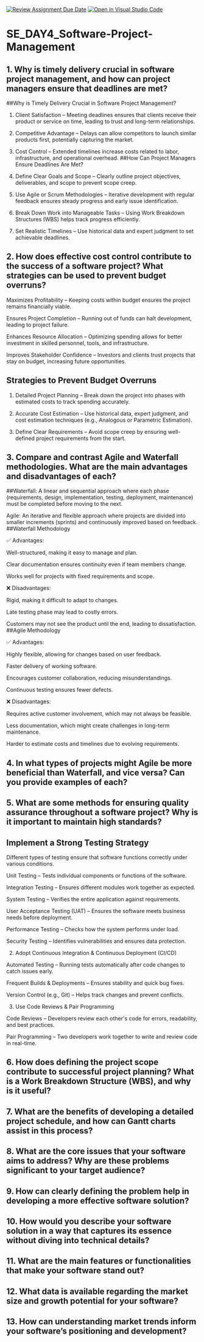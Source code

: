 [![Review Assignment Due Date](https://classroom.github.com/assets/deadline-readme-button-22041afd0340ce965d47ae6ef1cefeee28c7c493a6346c4f15d667ab976d596c.svg)](https://classroom.github.com/a/9pw6JKcu)
[![Open in Visual Studio Code](https://classroom.github.com/assets/open-in-vscode-2e0aaae1b6195c2367325f4f02e2d04e9abb55f0b24a779b69b11b9e10269abc.svg)](https://classroom.github.com/online_ide?assignment_repo_id=18561293&assignment_repo_type=AssignmentRepo)
# SE_DAY4_Software-Project-Management
## 1. Why is timely delivery crucial in software project management, and how can project managers ensure that deadlines are met?
##Why is Timely Delivery Crucial in Software Project Management?

1. Client Satisfaction – Meeting deadlines ensures that clients receive their product or service on time, leading to trust and long-term relationships.


2. Competitive Advantage – Delays can allow competitors to launch similar products first, potentially capturing the market.


3. Cost Control – Extended timelines increase costs related to labor, infrastructure, and operational overhead.
##How Can Project Managers Ensure Deadlines Are Met?

1. Define Clear Goals and Scope – Clearly outline project objectives, deliverables, and scope to prevent scope creep.


2. Use Agile or Scrum Methodologies – Iterative development with regular feedback ensures steady progress and early issue identification.


3. Break Down Work into Manageable Tasks – Using Work Breakdown Structures (WBS) helps track progress efficiently.


4. Set Realistic Timelines – Use historical data and expert judgment to set achievable deadlines.

## 2. How does effective cost control contribute to the success of a software project? What strategies can be used to prevent budget overruns?

Maximizes Profitability – Keeping costs within budget ensures the project remains financially viable.


 Ensures Project Completion – Running out of funds can halt development, leading to project failure.


Enhances Resource Allocation – Optimizing spending allows for better investment in skilled personnel, tools, and infrastructure.


 Improves Stakeholder Confidence – Investors and clients trust projects that stay on budget, increasing future opportunities. 
## Strategies to Prevent Budget Overruns

1. Detailed Project Planning – Break down the project into phases with estimated costs to track spending accurately.


2. Accurate Cost Estimation – Use historical data, expert judgment, and cost estimation techniques (e.g., Analogous or Parametric Estimation).


3. Define Clear Requirements – Avoid scope creep by ensuring well-defined project requirements from the start.

## 3. Compare and contrast Agile and Waterfall methodologies. What are the main advantages and disadvantages of each?
##Waterfall: A linear and sequential approach where each phase (requirements, design, implementation, testing, deployment, maintenance) must be completed before moving to the next.

Agile: An iterative and flexible approach where projects are divided into smaller increments (sprints) and continuously improved based on feedback.
##Waterfall Methodology

✅ Advantages:

Well-structured, making it easy to manage and plan.

Clear documentation ensures continuity even if team members change.

Works well for projects with fixed requirements and scope.


❌ Disadvantages:

Rigid, making it difficult to adapt to changes.

Late testing phase may lead to costly errors.

Customers may not see the product until the end, leading to dissatisfaction.
##Agile Methodology

✅ Advantages:

Highly flexible, allowing for changes based on user feedback.

Faster delivery of working software.

Encourages customer collaboration, reducing misunderstandings.

Continuous testing ensures fewer defects.


❌ Disadvantages:

Requires active customer involvement, which may not always be feasible.

Less documentation, which might create challenges in long-term maintenance.

Harder to estimate costs and timelines due to evolving requirements.


## 4. In what types of projects might Agile be more beneficial than Waterfall, and vice versa? Can you provide examples of each?
## 5. What are some methods for ensuring quality assurance throughout a software project? Why is it important to maintain high standards?
## Implement a Strong Testing Strategy

Different types of testing ensure that software functions correctly under various conditions.

Unit Testing – Tests individual components or functions of the software.

Integration Testing – Ensures different modules work together as expected.

System Testing – Verifies the entire application against requirements.

User Acceptance Testing (UAT) – Ensures the software meets business needs before deployment.

Performance Testing – Checks how the system performs under load.

Security Testing – Identifies vulnerabilities and ensures data protection.



2. Adopt Continuous Integration & Continuous Deployment (CI/CD)

Automated Testing – Running tests automatically after code changes to catch issues early.

Frequent Builds & Deployments – Ensures stability and quick bug fixes.

Version Control (e.g., Git) – Helps track changes and prevent conflicts.



3. Use Code Reviews & Pair Programming

Code Reviews – Developers review each other's code for errors, readability, and best practices.

Pair Programming – Two developers work together to write and review code in real-time.
## 6. How does defining the project scope contribute to successful project planning? What is a Work Breakdown Structure (WBS), and why is it useful?
## 7. What are the benefits of developing a detailed project schedule, and how can Gantt charts assist in this process?
## 8. What are the core issues that your software aims to address? Why are these problems significant to your target audience?
## 9. How can clearly defining the problem help in developing a more effective software solution?
## 10. How would you describe your software solution in a way that captures its essence without diving into technical details?
## 11. What are the main features or functionalities that make your software stand out?
## 12. What data is available regarding the market size and growth potential for your software?
## 13. How can understanding market trends inform your software’s positioning and development?
